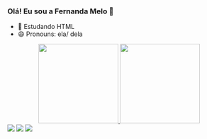 ### Olá! Eu sou a Fernanda Melo 👋

- 🌱 Estudando HTML
- 😄 Pronouns: ela/ dela

<div align="center">
  <a href="https://github.com/Fernanda-FeMelo">
  <img height="180em" src="https://github-readme-stats.vercel.app/api?username=Fernanda-FeMelo&show_icons=true&theme=dracula&include_all_commits=true&count_private=true"/>
  <img height="180em" src="https://github-readme-stats.vercel.app/api/top-langs/?username=Fernanda-FeMelo&layout=compact&langs_count=7&theme=dracula"/>
</div>
  
<div>
   <a href="https://www.instagram.com/fernanda.femelo/" target="_blank"><img src="https://img.shields.io/badge/-Instagram-%23E4405F?style=for-the-badge&logo=instagram&logoColor=white" target="_blank"></a>
  <a href = "mailto:fernandadeolivmelo@gmail.com"><img src="https://img.shields.io/badge/-Gmail-%23333?style=for-the-badge&logo=gmail&logoColor=white" target="_blank"></a>
  <a href="https://www.linkedin.com/in/fernanda-melo/" target="_blank"><img src="https://img.shields.io/badge/-LinkedIn-%230077B5?style=for-the-badge&logo=linkedin&logoColor=white" target="_blank"></a>
  </div>
  
